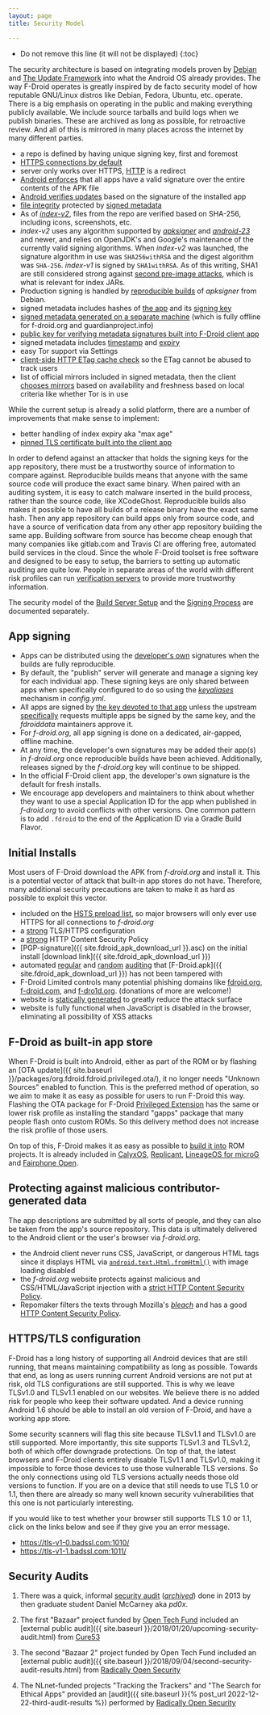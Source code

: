 ```yaml
---
layout: page
title: Security Model

---
```


* Do not remove this line (it will not be displayed)
{:toc}

The security architecture is based on integrating models proven by
[Debian](https://wiki.debian.org/SecureApt) and [The Update
Framework](https://github.com/theupdateframework/specification/blob/master/tuf-spec.md)
 into what the Android OS already provides.  The way F-Droid operates is greatly inspired by de facto security model of how reputable GNU/Linux distros like Debian, Fedora, Ubuntu, etc. operate.  There is a big emphasis on operating in the public and making everything publicly available. We include source tarballs and build logs when we publish binaries.  These are archived as long as possible, for retroactive review.  And all of this is mirrored in many places across the internet by many different parties.

-   a repo is defined by having unique signing key, first and foremost
-   [HTTPS connections by default](https://gitlab.com/fdroid/fdroidclient/blob/v0.100.1/app/src/main/res/values/default_repo.xml#L11)
-   server only works over HTTPS, [HTTP](http://f-droid.org) is a redirect
-   [Android enforces](https://developer.android.com/studio/publish/app-signing.html#considerations) that all apps have a valid signature over the entire contents of the APK file 
-   [Android verifies updates](https://developer.android.com/studio/publish/app-signing.html#considerations) based on the signature of the installed app
-   [file integrity](https://gitlab.com/fdroid/fdroidclient/blob/v0.101-alpha2/app/src/main/java/org/fdroid/fdroid/installer/ApkCache.java#L57) protected by [signed metadata](https://gitlab.com/fdroid/fdroidclient/blob/v0.101-alpha2/app/src/main/java/org/fdroid/fdroid/RepoUpdater.java#L212)
-   As of [_index-v2_](https://gitlab.com/fdroid/fdroidserver/-/merge_requests/1092), files from the repo are verified based on SHA-256, including icons, screenshots, etc.
-   _index-v2_ uses any algorithm supported by [_apksigner_](https://gitlab.com/fdroid/fdroidserver/-/merge_requests/1134) and [_android-23_](https://developer.android.com/reference/java/security/Signature) and newer, and relies on OpenJDK's and Google's maintenance of the currently valid signing algorithms.  When _index-v2_ was launched, the signature algorithm in use was `SHA256withRSA` and the digest algorithm was `SHA-256`.  _index-v1_ is signed by `SHA1withRSA`.  As of this writing, SHA1 are still considered strong against [second pre-image attacks](https://crypto.stackexchange.com/a/48291), which is what is relevant for index JARs.
-   Production signing is handled by [reproducible builds](https://tests.reproducible-builds.org/debian/rb-pkg/unstable/amd64/android-platform-tools-apksig.html) of _apksigner_ from Debian.
-   signed metadata includes hashes of [the app](https://gitlab.com/fdroid/fdroidserver/blob/0.6.0/fdroidserver/update.py#L460) and its [signing key](https://gitlab.com/fdroid/fdroidserver/blob/0.6.0/fdroidserver/update.py#L558)
-   [signed metadata generated on a separate machine](https://gitlab.com/fdroid/fdroidserver/blob/0.6.0/fdroidserver/update.py#L989) (which is fully offline for f-droid.org and guardianproject.info)
-   [public key for verifying metadata signatures built into F-Droid
    client
    app](https://gitlab.com/fdroid/fdroidclient/blob/v0.100.1/app/src/main/res/values/default_repo.xml#L13)
-   signed metadata includes
    [timestamp](https://gitlab.com/fdroid/fdroidclient/commit/02b2090e530ab5d22b522d978728f34bb332b390)
    and
    [expiry](https://gitlab.com/fdroid/fdroidserver/blob/0.6.0/fdroidserver/update.py#L775)
-   easy Tor support via Settings
-   [client-side HTTP ETag cache check](https://gitlab.com/fdroid/fdroidclient/issues/562)
    so the ETag cannot be abused to track users
-   list of official mirrors included in signed metadata, then the
    client
    [chooses mirrors](https://gitlab.com/fdroid/fdroidclient/issues/35)
    based on availability and freshness based on local criteria like
    whether Tor is in use

While the current setup is already a solid platform, there are a
number of improvements that make sense to implement:

-   better handling of index expiry aka "max age"
-   [pinned TLS certificate built into the client
    app](https://gitlab.com/fdroid/fdroidclient/commit/0429b3f7dd4a6037fa11df64bfdd176ea378e6bf)

In order to defend against an attacker that holds the signing keys for
the app repository, there must be a trustworthy source of information to
compare against. Reproducible builds means that anyone with the same
source code will produce the exact same binary. When paired with an
auditing system, it is easy to catch malware inserted in the build
process, rather than the source code, like XCodeGhost. Reproducible
builds also makes it possible to have all builds of a release binary
have the exact same hash. Then any app repository can build apps only
from source code, and have a source of verification data from any other
app repository building the same app. Building software from source has
become cheap enough that many companies like gitlab.com and Travis CI
are offering free, automated build services in the cloud. Since the
whole F-Droid toolset is free software and designed to be easy to setup,
the barriers to setting up automatic auditing are quite low. People in
separate areas of the world with different risk profiles can run
[verification servers](../Verification_Server) to provide more
trustworthy information.

The security model of the [Build Server Setup](../Build_Server_Setup)
and the [Signing Process](../Signing_Process) are documented
separately.


## App signing

* Apps can be distributed using the [developer's own](../Reproducible_Builds) signatures when the builds are fully reproducible.
* By default, the "publish" server will generate and manage a signing key for each individual app.  These signing keys are only shared between apps when specifically configured to do so using the [_keyaliases_](https://gitlab.com/fdroid/fdroidserver/-/blob/886394c9a4909/examples/config.yml#L156) mechanism in _config.yml_.
* All apps are signed by [the key devoted to that app](https://gitlab.com/fdroid/fdroidserver/-/blob/2.1.2/fdroidserver/publish.py#L420) unless the upstream [specifically](https://gitlab.com/fdroid/fdroiddata/-/merge_requests/10240) requests multiple apps be signed by the same key, and the _fdroiddata_ maintainers approve it.
* For _f-droid.org_, all app signing is done on a dedicated, air-gapped, offline machine.
* At any time, the developer's own signatures may be added their app(s) in _f-droid.org_ once reproducible builds have been achieved.  Additionally, releases signed by the _f-droid.org_ key will continue to be shipped.
* In the official F-Droid client app, the developer's own signature is the default for fresh installs.
* We encourage app developers and maintainers to think about whether they want to use a special Application ID for the app when published in _f-droid.org_ to avoid conflicts with other versions.  One common pattern is to add `.fdroid` to the end of the Application ID via a Gradle Build Flavor.


## Initial Installs

Most users of F-Droid download the APK from _f-droid.org_ and install
it.  This is a potential vector of attack that built-in app stores do
not have.  Therefore, many additional security precautions are taken
to make it as hard as possible to exploit this vector.

* included on the
  [HSTS preload list](https://hstspreload.org/?domain=f-droid.org), so
  major browsers will only ever use HTTPS for all connections to
  _f-droid.org_
* a [strong](https://observatory.mozilla.org/analyze/f-droid.org#third-party) TLS/HTTPS configuration
* a [strong](https://observatory.mozilla.org/analyze/f-droid.org) HTTP Content Security Policy
* [PGP-signature]({{ site.fdroid_apk_download_url }}.asc) on the initial
  install [download link]({{ site.fdroid_apk_download_url }})
* automated
  [regular](https://gitlab.com/fdroid/fdroid-website/-/jobs/47503948)
  and [random](https://verification.f-droid.org/check-fdroid-apk)
  [auditing](https://gitlab.com/fdroid/fdroidserver/blob/dfbe114af3c4cef15ce3aa5e979d9f4684f2acbc/tests/check-fdroid-apk)
  that [F-Droid.apk]({{ site.fdroid_apk_download_url }}) has not been tampered with
* F-Droid Limited controls many potential phishing domains like
  [fdroid.org](https://whois.icann.org/lookup?name=fdroid.org),
  [f-droid.com](https://whois.icann.org/lookup?name=f-droid.com), and
  [f-dro1d.org](https://whois.icann.org/lookup?name=f-dro1d.org). (donations
  of more are welcome!)
* website is
  [statically generated](https://gitlab.com/fdroid/fdroid-website) to
  greatly reduce the attack surface
* website is fully functional when JavaScript is disabled in the
  browser, eliminating all possibility of XSS attacks


## F-Droid as built-in app store

When F-Droid is built into Android, either as part of the ROM or by
flashing an
[OTA update]({{ site.baseurl }}/packages/org.fdroid.fdroid.privileged.ota/),
it no longer needs "Unknown Sources" enabled to function.  This is the
preferred method of operation, so we aim to make it as easy as
possible for users to run F-Droid this way.  Flashing the OTA package
for F-Droid
[Privileged Extension](https://gitlab.com/fdroid/privileged-extension/#how-do-i-install-it-on-my-device)
has the same or lower risk profile as installing the standard "gapps"
package that many people flash onto custom ROMs. So this delivery
method does not increase the risk profile of those users.

On top of this, F-Droid makes it as easy as possible to
[build it into](https://gitlab.com/fdroid/privileged-extension/#how-do-i-build-it-into-my-rom)
ROM projects.  It is already included in
[CalyxOS](https://calyxos.org/),
[Replicant](https://www.replicant.us/),
[LineageOS for microG](https://lineage.microg.org/) and
[Fairphone Open](https://code.fairphone.com/projects/fp-osos/).


## Protecting against malicious contributor-generated data

The app descriptions are submitted by all sorts of people, and they
can also be taken from the app's source repository.  This data is
ultimately delivered to the Android client or the user's browser via
_f-droid.org_.

* the Android client never runs CSS, JavaScript, or dangerous HTML
tags since it displays HTML via
[`android.text.Html.fromHtml()`](https://gitlab.com/fdroid/fdroidclient/blob/1.3.1/app/src/main/java/org/fdroid/fdroid/views/AppDetailsRecyclerViewAdapter.java#L441)
with image loading disabled
* the _f-droid.org_ website protects against malicious and
CSS/HTML/JavaScript injection with a
[strict HTTP Content Security Policy](https://observatory.mozilla.org/analyze/f-droid.org).
* Repomaker filters the texts through Mozilla's
[_bleach_](https://github.com/mozilla/bleach) and has a good
[HTTP Content Security Policy](https://observatory.mozilla.org/analyze.html?host=repomaker.grobox.de).


## HTTPS/TLS configuration

F-Droid has a long history of supporting all Android devices that are still running, that means maintaining compatibility as long as possible.  Towards that end, as long as users running current Android versions are not put at risk, old TLS configurations are still supported.  This is why we leave TLSv1.0 and TLSv1.1 enabled on our websites.   We believe there is no added risk for people who keep their software updated. And a device running Android 1.6 should be able to install an old version of F-Droid, and have a working app store.

Some security scanners will flag this site because TLSv1.1 and TLSv1.0 are still supported.  More importantly, this site supports TLSv1.3 and TLSv1.2, both of which offer downgrade protections.  On top of that, the latest browsers and F-Droid clients entirely disable TLSv1.1 and TLSv1.0, making it impossible to force those devices to use those vulnerable TLS versions.  So the only connections using old TLS versions actually needs those old versions to function.  If you are on a device that still needs to use TLS 1.0 or 1.1, then there are already so many well known security vulnerabilities that this one is not particularly interesting.

If you would like to test whether your browser still supports TLS 1.0 or 1.1, click on the links below and see if they give you an error message.

* <https://tls-v1-0.badssl.com:1010/>
* <https://tls-v1-1.badssl.com:1011/>


## Security Audits

1. There was a quick, informal
   [security audit](https://dev.guardianproject.info/projects/bazaar/wiki/Initial_FDroid_Audit_by_pd0x)
   ([_archived_](https://web.archive.org/web/20170317154208/https://dev.guardianproject.info/projects/bazaar/wiki/Initial_FDroid_Audit_by_pd0x))
   done in 2013 by then graduate student Daniel McCarney aka _pd0x_.

2. The first "Bazaar" project funded by [Open Tech Fund](https://opentech.fund) included an
   [external public audit]({{ site.baseurl }}/2018/01/20/upcoming-security-audit.html)
   from [Cure53](https://cure53.de)

3. The second "Bazaar 2" project funded by Open Tech Fund included an
   [external public audit]({{ site.baseurl }}/2018/09/04/second-security-audit-results.html)
   from [Radically Open Security](https://radicallyopensecurity.com/)

4. The NLnet-funded projects "Tracking the Trackers" and "The Search for Ethical Apps" provided an [audit]({{ site.baseurl }}{% post_url 2022-12-22-third-audit-results %}) performed by [Radically Open Security](https://radicallyopensecurity.com/)